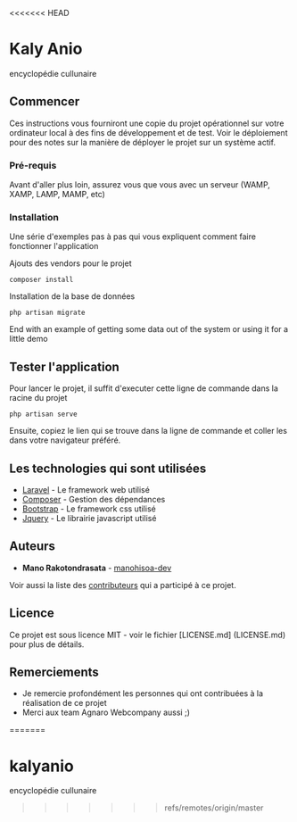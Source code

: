 <<<<<<< HEAD
# Kaly Anio

encyclopédie cullunaire

## Commencer

Ces instructions vous fourniront une copie du projet opérationnel sur votre ordinateur local à des fins de développement et de test. Voir le déploiement pour des notes sur la manière de déployer le projet sur un système actif.

### Pré-requis

Avant d'aller plus loin, assurez vous que vous avec un serveur (WAMP, XAMP, LAMP, MAMP, etc)


### Installation

Une série d'exemples pas à pas qui vous expliquent comment faire fonctionner l'application

Ajouts des vendors pour le projet

```
composer install
```

Installation de la base de données

```
php artisan migrate
```

End with an example of getting some data out of the system or using it for a little demo

## Tester l'application

Pour lancer le projet, il suffit d'executer cette ligne de commande dans la racine du projet

```
php artisan serve
```

Ensuite, copiez le lien qui se trouve dans la ligne de commande et coller les dans votre navigateur préféré.

## Les technologies qui sont utilisées

* [Laravel](https://laravel.com/) - Le framework web utilisé
* [Composer](https://getcomposer.org/) - Gestion des dépendances
* [Bootstrap](https://getbootstrap.com/) - Le framework css utilisé
* [Jquery](https://jquery.com/) - Le librairie javascript utilisé


## Auteurs

* **Mano Rakotondrasata** - [manohisoa-dev](https://github.com/manohisoa-dev/)

Voir aussi la liste des [contributeurs](https://github.com/manohisoa-dev/dagoshare/graphs/contributors) qui a participé à ce projet.

## Licence

Ce projet est sous licence MIT - voir le fichier [LICENSE.md] (LICENSE.md) pour plus de détails.

## Remerciements

* Je remercie profondément les personnes qui ont contribuées à la réalisation de ce projet
* Merci aux team Agnaro Webcompany aussi ;)

=======
# kalyanio
encyclopédie cullunaire 
>>>>>>> refs/remotes/origin/master
